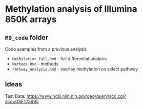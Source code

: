 # Methylation analysis of Illumina 850K arrays


## `MD_code` folder

Code examples from a previous analysis

- `Methylation_full.Rmd` - full differential analysis
- `Methods.Rmd` - methods
- `Pathway_analysis.Rmd` - overlay methylation on select pathway

## Ideas

Test Data: https://www.ncbi.nlm.nih.gov/geo/query/acc.cgi?acc=GSE123995
